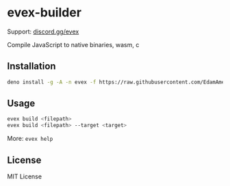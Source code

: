 # evex-builder
Support: [discord.gg/evex](https://evex.land)

Compile JavaScript to native binaries, wasm, c

## Installation
```bash
deno install -g -A -n evex -f https://raw.githubusercontent.com/EdamAme-x/evex-builder/2143865311faf523ea37aea6062b20b8faf3c38d/main.ts
```

## Usage
```bash
evex build <filepath>
evex build <filepath> --target <target>
```

More: `evex help`

## License

MIT License
